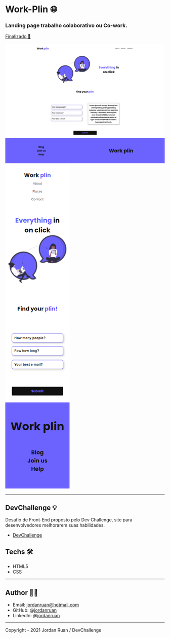 # Work-Plin 🌐

### Landing page trabalho colaborativo ou Co-work.

<a href="https://jordanruan.github.io/work-plin/">Finalizado 🚀</a>

![banner](https://github.com/jordanruan/work-plin/blob/main/img/modelo-desktop.png?raw=true)
![banner](https://github.com/jordanruan/work-plin/blob/main/img/modelo-mobile.png?raw=true)

---

## DevChallenge 💡

Desafio de Front-End proposto pelo Dev Challenge, site para desenvolvedores melhorarem suas habilidades.

- <a href="https://devchallenge.com.br/challenges/5ec9a7fc10e94a38493d3910/details">DevChallenge</a>

## Techs 🛠

- HTML5
- CSS

---

## Author 👨‍💻

- Email: jordanruan@hotmail.com
- GitHub: [@jordanruan](https://github.com/jordanruan)
- LinkedIn: [@jordanruan](https://linkedin.com/in/jordanruan)

---

Copyright - 2021 Jordan Ruan / DevChallenge

